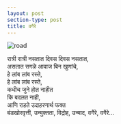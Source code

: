 ```yaml
---
layout: post
section-type: post
title: वगैरे
---
```

![road](https://lh3.googleusercontent.com/HOUYWBaVKmRBxrsB2LGG3-Q8tyB-oanc5P1xfTl8dNNnESEesVhX8WhBd2G1lAb2Bmv0AKmKWWC9 "road")

रात्री रात्री नसतात दिवस दिवस नसतात,  
असतात सगळे आवाज बिन खुणांचे,  
हे लांब लांब रस्ते,  
हे लांब लांब रस्ते,  
कधीच जुने होत नाहीत  
कि बदलत नाही,  
आणि राहते उदाहरणार्थ फक्त  
बंडखोरवृत्ती, उन्मुक्तता, विद्रोह,  उन्माद, वगैरे, वगैरे...

